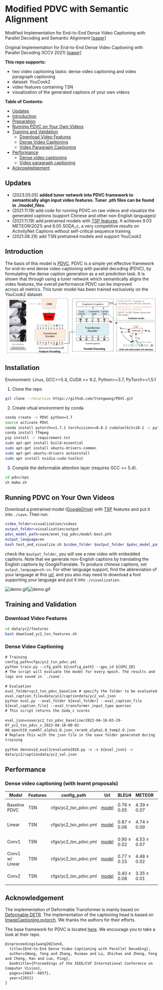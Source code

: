 # Modified PDVC with Semantic Alignment

Modified Implementation for End-to-End Dense Video Captioning with Parallel Decoding and Semantic Alignment
[[paper]](https://github.com/ologandavid/DenseVideoCaptioning/blob/main/Documents/FinalReport.pdf)

Original Implementation for End-to-End Dense Video Captioning with Parallel Decoding (ICCV 2021) 
[[paper]](https://arxiv.org/abs/2108.07781)

**This repo supports:**
* two video captioning tasks: dense video captioning and video paragraph captioning
* dataset: YouCook2
* video features containing TSN
* visualization of the generated captions of your own videos

**Table of Contents:**
* [Updates](#updates)
* [Introduction](#introduction)
* [Preparation](#preparation)
* [Running PDVC on Your Own Videos](#running-pdvc-on-your-own-videos)
* [Training and Validation](#training-and-validation)
  + [Download Video Features](#download-video-features)
  + [Dense Video Captioning](#dense-video-captioning)
  + [Video Paragraph Captioning](#video-paragraph-captioning)
* [Performance](#performance)
  + [Dense video captioning](#dense-video-captioning)
  + [Video paragraph captioning](#video-paragraph-captioning)
* [Acknowledgement](#acknowledgement)



## Updates
- (2023.05.05) **added tuner network into PDVC framework to semantically align input video features. Tuner .pth files can be found in ./model_files.**
- (2021.11.19) add code for running PDVC on raw videos and visualize the generated captions (support Chinese and other non-English languages)
- (2021.11.19) add pretrained models with [TSP features](https://github.com/HumamAlwassel/TSP). It achieves 9.03 METEOR(2021) and 6.05 SODA_c, a very competitive results on ActivityNet Captions without self-critical sequence training.
- (2021.08.29) add TSN pretrained models and support YouCook2

## Introduction
The basis of this model is [PDVC](https://github.com/ttengwang/PDVC). PDVC is a simple yet effective framework for end-to-end dense video captioning with parallel decoding (PDVC), by formulating the dense caption generation as a set prediction task. It is shown that through using a tuner network which semantically aligns the video features, the overall performance PDVC can be improved across all metrics. This tuner model has been trained exclusively on the YouCook2 dataset.
![pdvc.png](pdvc.png)

## Installation
Environment: Linux,  GCC>=5.4, CUDA >= 9.2, Python>=3.7, PyTorch>=1.5.1

1. Clone the repo
```bash
git clone --recursive https://github.com/ttengwang/PDVC.git
```

2. Create vitual environment by conda
```bash
conda create -n PDVC python=3.7
source activate PDVC
conda install pytorch==1.7.1 torchvision==0.8.2 cudatoolkit=10.1 -c pytorch
conda install ffmpeg
pip install -r requirement.txt
sudo apt-get install build-essential
sudo apt-get install ubuntu-drivers-common
sudo apt-get ubuntu-drivers autoinstall
sudo apt install nvidia-cuda-toolkit
```

3. Compile the deformable attention layer (requires GCC >= 5.4). 
```bash
cd pdvc/ops
sh make.sh
```

## Running PDVC on Your Own Videos
Download a pretrained model ([GoogleDrive](https://drive.google.com/drive/folders/1sX5wTk1hBgR_a5YUzpxFCrzwkZQXiIab?usp=sharing)) with [TSP](https://github.com/HumamAlwassel/TSP) features  and put it into `./save`. Then run:
```bash
video_folder=visualization/videos
output_folder=visualization/output
pdvc_model_path=save/anet_tsp_pdvc/model-best.pth
output_language=en
bash test_and_visualize.sh $video_folder $output_folder $pdvc_model_path $output_language
```
check the `$output_folder`, you will see a new video with embedded captions. 
Note that we generate non-English captions by translating the English captions by GoogleTranslate. 
To produce chinese captions, set `output_language=zh-cn`. 
For other language support, find the abbreviation of your language at this [url](https://github.com/lushan88a/google_trans_new/blob/main/constant.py), and you also may need to download a font supporting your language and put it into `./visualization`.

![demo.gif](visualization/xukun_en.gif)![demo.gif](visualization/xukun_cn.gif)

## Training and Validation

### Download Video Features

```bash
cd data/yc2/features
bash download_yc2_tsn_features.sh

```

### Dense Video Captioning
```
# Training
config_path=cfgs/yc2_tsn_pdvc.yml
python train.py --cfg_path ${config_path} --gpu_id ${GPU_ID}
# The script will evaluate the model for every epoch. The results and logs are saved in `./save`.

# Evaluation
eval_folder=yc2_tsn_pdvc_baseline # specify the folder to be evaluated
eval_caption_file=data/yc2/captiondata/yc2_val.json
python eval.py --eval_folder ${eval_folder} --eval_caption_file ${eval_caption_file} --eval_transformer_input_type queries
# This script returns the Soda_c scores

eval_json=save/yc2_tsn_pdvc_baseline/2023-04-18-03-29-07_yc2_tsn_pdvc_v_2023-04-18-00-02-08_epoch19_num457_alpha1.0.json_rerank_alpha1.0_temp2.0.json
# Replace this with the json file in the save folder generated during training

python densevid_eval3/evaluate2018.py -v -s ${eval_json} -r data/yc2/captiondata/yc2_val.json

```
<!-- 2. PDVC with ground-truth proposals

```
# Training
config_path=cfgs/anet_c3d_pdvc_gt.yml
python train.py --cfg_path ${config_path} --gpu_id ${GPU_ID}

# Evaluation
eval_folder=anet_c3d_pdvc_gt
python eval.py --eval_folder ${eval_folder} --eval_transformer_input_type gt_proposals --gpu_id ${GPU_ID}
``` -->

## Performance
### Dense video captioning (with learnt proposals)

|  Model | Features | config_path |   Url   |   BLEU4   | METEOR |  CIDEr | SODA_c |
|  ----  |  ----    |   ----  |  ----  |  ----   |  ----  |   ----  |  ----  |
| Baseline PDVC   | TSN  | cfgs/yc2_tsn_pdvc.yml | [model](https://github.com/ttengwang/PDVC)  |  0.76 ± 0.05   |  4.39 ± 0.07  | 20.68 ± 0.21  |  4.47 ± 0.87  |
| Linear   | TSN  | cfgs/yc2_tsn_pdvc.yml |  [model](https://github.com/ologandavid/DenseVideoCaptioning/blob/main/model_files/ACTUAL_Linear1_imp.pth)  |  0.87 ± 0.06   |  4.74 ± 0.09  | 21.76 ± 0.04  |  4.45 ± 1.13  |
| Conv1   | TSN | cfgs/yc2_tsn_pdvc.yml | [model](https://github.com/ologandavid/DenseVideoCaptioning/blob/main/model_files/ACTUAL_conv1_imp_bn.pth)  |  0.90 ± 0.02   |  4.53 ± 0.07  | 22.32 ± 0.05  |  4.50 ± 1.48 |
| Conv1 w/ Linear   | TSN  | cfgs/yc2_tsn_pdvc.yml | [model](https://github.com/ologandavid/DenseVideoCaptioning/blob/main/model_files/ACTUAL_conv1_linear_imp.pth)  |  0.77 ± 0.15   |  4.48 ± 0.02  | 21.07 ± 0.92  |  4.47 ± 1.49  |
| Conv2   | TSN | cfgs/yc2_tsn_pdvc.yml | [model](https://github.com/ologandavid/DenseVideoCaptioning/blob/main/model_files/ACTUAL_conv2_imp.pth)  |  0.40 ± 0.08   |  3.35 ± 0.01  | 14.34 ± 0.02  |  3.53 ± 0.71  |

## Acknowledgement

The implementation of Deformable Transformer is mainly based on [Deformable DETR](https://github.com/fundamentalvision/Deformable-DETR). 
The implementation of the captioning head is based on [ImageCaptioning.pytorch](https://github.com/ruotianluo/ImageCaptioning.pytorch).
We thanks the authors for their efforts.

The base framework for PDVC is located [here](https://github.com/ttengwang/PDVC.git). We encourage you to take a look at their repo.

```
@inproceedings{wang2021end,
  title={End-to-End Dense Video Captioning with Parallel Decoding},
  author={Wang, Teng and Zhang, Ruimao and Lu, Zhichao and Zheng, Feng and Cheng, Ran and Luo, Ping},
  booktitle={Proceedings of the IEEE/CVF International Conference on Computer Vision},
  pages={6847--6857},
  year={2021}
}
```

